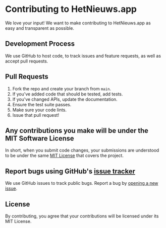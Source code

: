 # Contributing to HetNieuws.app

We love your input! We want to make contributing to HetNieuws.app as easy and transparent as possible.

## Development Process

We use GitHub to host code, to track issues and feature requests, as well as accept pull requests.

## Pull Requests

1. Fork the repo and create your branch from `main`.
2. If you've added code that should be tested, add tests.
3. If you've changed APIs, update the documentation.
4. Ensure the test suite passes.
5. Make sure your code lints.
6. Issue that pull request!

## Any contributions you make will be under the MIT Software License

In short, when you submit code changes, your submissions are understood to be under the same [MIT License](http://choosealicense.com/licenses/mit/) that covers the project.

## Report bugs using GitHub's [issue tracker](https://github.com/cybersecurityad/HetNieuws-app-NEWS-Rewriter-AI/issues)

We use GitHub issues to track public bugs. Report a bug by [opening a new issue](https://github.com/cybersecurityad/HetNieuws-app-NEWS-Rewriter-AI/issues/new).

## License

By contributing, you agree that your contributions will be licensed under its MIT License.
